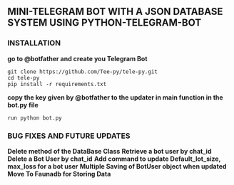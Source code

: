 ## MINI-TELEGRAM BOT WITH A JSON DATABASE SYSTEM USING PYTHON-TELEGRAM-BOT

### INSTALLATION

**go to @botfather and create you Telegram Bot**

```
git clone https://github.com/Tee-py/tele-py.git
cd tele-py
pip install -r requirements.txt
```

**copy the key given by @botfather to the updater in main function in the bot.py file**
```
run python bot.py
```

### BUG FIXES AND FUTURE UPDATES
**Delete method of the DataBase Class**
**Retrieve a bot user by chat_id**
**Delete a Bot User by chat_id**
**Add command to update Default_lot_size, max_loss for a bot user**
**Multiple Saving of BotUser object when updated**
**Move To Faunadb for Storing Data**
